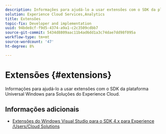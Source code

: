```yaml
---
description: Informações para ajudá-lo a usar extensões com o SDK da plataforma Universal Windows para Soluções do Experience Cloud.
solution: Experience Cloud Services,Analytics
title: Extensões
topic-fix: Developer and implementation
uuid: 94bde8cf-f9d5-4374-a9a1-c2c3509cdbb7
source-git-commit: 5434d8809aac11b4ad6dd1a3c74dae7dd98f095a
workflow-type: tm+mt
source-wordcount: '47'
ht-degree: 8%

---
```



# Extensões {#extensions}

Informações para ajudá-lo a usar extensões com o SDK da plataforma Universal Windows para Soluções do Experience Cloud.

## Informações adicionais 

+ [Extensões do Windows Visual Studio para o SDK 4.x para Experience /Users/Cloud Solutions](/help/universal-windows/extensions/win-vse-4x.md)